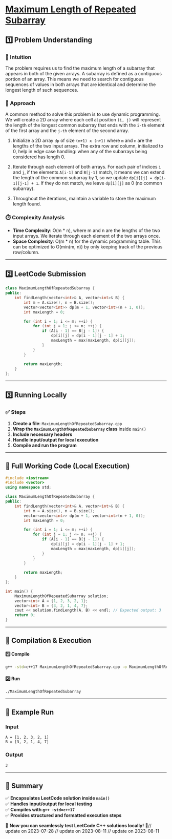 # **[Maximum Length of Repeated Subarray](https://leetcode.com/problems/maximum-length-of-repeated-subarray/description/)**  

## **1️⃣ Problem Understanding**  
### **📌 Intuition**  
The problem requires us to find the maximum length of a subarray that appears in both of the given arrays. A subarray is defined as a contiguous portion of an array. This means we need to search for contiguous sequences of values in both arrays that are identical and determine the longest length of such sequences.  

### **🚀 Approach**  
A common method to solve this problem is to use dynamic programming. We will create a 2D array where each cell at position `(i, j)` will represent the length of the longest common subarray that ends with the `i-th` element of the first array and the `j-th` element of the second array.  

1. Initialize a 2D array `dp` of size `(m+1) x (n+1)` where `m` and `n` are the lengths of the two input arrays. The extra row and column, initialized to 0, help in edge case handling: when any of the subarrays being considered has length 0.
   
2. Iterate through each element of both arrays. For each pair of indices `i` and `j`, if the elements `A[i-1]` and `B[j-1]` match, it means we can extend the length of the common subarray by 1, so we update `dp[i][j] = dp[i-1][j-1] + 1`. If they do not match, we leave `dp[i][j]` as 0 (no common subarray).
   
3. Throughout the iterations, maintain a variable to store the maximum length found.

### **⏱️ Complexity Analysis**  
- **Time Complexity**: O(m * n), where m and n are the lengths of the two input arrays. We iterate through each element of the two arrays once.
- **Space Complexity**: O(m * n) for the dynamic programming table. This can be optimized to O(min(m, n)) by only keeping track of the previous row/column.

---  

## **2️⃣ LeetCode Submission**  
```cpp
class MaximumLengthOfRepeatedSubarray {
public:
    int findLength(vector<int>& A, vector<int>& B) {
        int m = A.size(), n = B.size();
        vector<vector<int>> dp(m + 1, vector<int>(n + 1, 0));
        int maxLength = 0;

        for (int i = 1; i <= m; ++i) {
            for (int j = 1; j <= n; ++j) {
                if (A[i - 1] == B[j - 1]) {
                    dp[i][j] = dp[i - 1][j - 1] + 1;
                    maxLength = max(maxLength, dp[i][j]);
                }
            }
        }
        
        return maxLength;
    }
};  
```  

---  

## **3️⃣ Running Locally**  
### **✅ Steps**  
1. **Create a file**: `MaximumLengthOfRepeatedSubarray.cpp`  
2. **Wrap the `MaximumLengthOfRepeatedSubarray` class** inside `main()`  
3. **Include necessary headers**  
4. **Handle input/output for local execution**  
5. **Compile and run the program**  

---  

## **📝 Full Working Code (Local Execution)**  
```cpp
#include <iostream>
#include <vector>
using namespace std;

class MaximumLengthOfRepeatedSubarray {
public:
    int findLength(vector<int>& A, vector<int>& B) {
        int m = A.size(), n = B.size();
        vector<vector<int>> dp(m + 1, vector<int>(n + 1, 0));
        int maxLength = 0;

        for (int i = 1; i <= m; ++i) {
            for (int j = 1; j <= n; ++j) {
                if (A[i - 1] == B[j - 1]) {
                    dp[i][j] = dp[i - 1][j - 1] + 1;
                    maxLength = max(maxLength, dp[i][j]);
                }
            }
        }
        
        return maxLength;
    }
};

int main() {
    MaximumLengthOfRepeatedSubarray solution;
    vector<int> A = {1, 2, 3, 2, 1};
    vector<int> B = {3, 2, 1, 4, 7};
    cout << solution.findLength(A, B) << endl; // Expected output: 3
    return 0;
}
```  

---  

## **🔧 Compilation & Execution**  
#### **1️⃣ Compile**  
```bash
g++ -std=c++17 MaximumLengthOfRepeatedSubarray.cpp -o MaximumLengthOfRepeatedSubarray
```  

#### **2️⃣ Run**  
```bash
./MaximumLengthOfRepeatedSubarray
```  

---  

## **🎯 Example Run**  
### **Input**  
```
A = [1, 2, 3, 2, 1]
B = [3, 2, 1, 4, 7]
```  
### **Output**  
```
3
```  

---  

## **📌 Summary**  
✅ **Encapsulates LeetCode solution inside `main()`**  
✅ **Handles input/output for local testing**  
✅ **Compiles with `g++ -std=c++17`**  
✅ **Provides structured and formatted execution steps**  

🚀 **Now you can seamlessly test LeetCode C++ solutions locally!** 🚀// update on 2023-07-28
// update on 2023-08-11
// update on 2023-08-11
